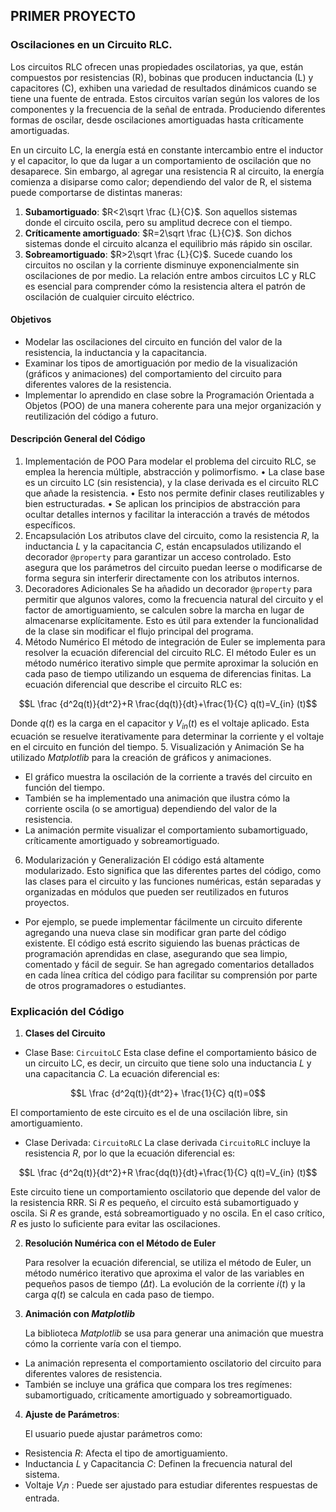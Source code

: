 ## PRIMER PROYECTO

### Oscilaciones en un Circuito RLC.

Los circuitos RLC ofrecen unas propiedades oscilatorias, ya que, están compuestos por resistencias (R), bobinas que producen inductancia (L) y capacitores (C), exhiben una variedad de resultados dinámicos cuando se tiene una fuente de entrada. Estos circuitos varían según los valores de los componentes y la frecuencia de la señal de entrada. Produciendo diferentes formas de oscilar, desde oscilaciones amortiguadas hasta críticamente amortiguadas.

En un circuito LC, la energía está en constante intercambio entre el inductor y el capacitor, lo que da lugar a un comportamiento de oscilación que no desaparece. Sin embargo, al agregar una resistencia R al circuito, la energía comienza a disiparse como calor; dependiendo del valor de R, el sistema puede comportarse de distintas maneras:
1.	**Subamortiguado**: $R<2\sqrt \frac {L}{C}$. Son aquellos sistemas donde el circuito oscila, pero su amplitud decrece con el tiempo.
2.	**Críticamente amortiguado**: $R=2\sqrt \frac {L}{C}$. Son dichos sistemas donde el circuito alcanza el equilibrio más rápido sin oscilar.
3.	**Sobreamortiguado**: $R>2\sqrt \frac {L}{C}$. Sucede cuando los circuitos no oscilan y la corriente disminuye exponencialmente sin oscilaciones de por medio. 
La relación entre ambos circuitos LC y RLC es esencial para comprender cómo la resistencia altera el patrón de oscilación de cualquier circuito eléctrico.

#### Objetivos 

-	Modelar las oscilaciones del circuito en función del valor de la resistencia, la inductancia y la capacitancia.
-	Examinar los tipos de amortiguación por medio de la visualización (gráficos y animaciones) del comportamiento del circuito para diferentes valores de la resistencia.
-	Implementar lo aprendido en clase sobre la Programación Orientada a Objetos (POO) de una manera coherente para una mejor organización y reutilización del código a futuro.

#### Descripción General del Código

1. Implementación de POO
Para modelar el problema del circuito RLC, se emplea la herencia múltiple, abstracción y polimorfismo.
  •	La clase base es un circuito LC (sin resistencia), y la clase derivada es el circuito RLC que añade la resistencia.
  •	Esto nos permite definir clases reutilizables y bien estructuradas.
  •	Se aplican los principios de abstracción para ocultar detalles internos y facilitar la interacción a través de métodos específicos.
2. Encapsulación
Los atributos clave del circuito, como la resistencia $R$, la inductancia $L$ y la capacitancia $C$, están encapsulados utilizando el decorador `@property` para garantizar un acceso controlado. Esto asegura que los parámetros del circuito puedan leerse o modificarse de forma segura sin interferir directamente con los atributos internos.
3. Decoradores Adicionales
Se ha añadido un decorador `@property` para permitir que algunos valores, como la frecuencia natural del circuito y el factor de amortiguamiento, se calculen sobre la marcha en lugar de almacenarse explícitamente. Esto es útil para extender la funcionalidad de la clase sin modificar el flujo principal del programa.
4. Método Numérico
  El método de integración de Euler se implementa para resolver la ecuación diferencial del circuito RLC. El método Euler es un método numérico iterativo simple que permite aproximar la solución en cada paso de tiempo utilizando un esquema de diferencias finitas.
  La ecuación diferencial que describe el circuito RLC es:

  $$L  \frac {d^2q(t)}{dt^2}+R \frac{dq(t)}{dt}+\frac{1}{C} q(t)=V_{in} (t)$$
  
  Donde $q(t)$ es la carga en el capacitor y $V_{in}(t)$ es el voltaje aplicado.
Esta ecuación se resuelve iterativamente para determinar la corriente y el voltaje en el circuito en función del tiempo.
5. Visualización y Animación
  Se ha utilizado *Matplotlib* para la creación de gráficos y animaciones.
  -	El gráfico muestra la oscilación de la corriente a través del circuito en función del tiempo.
  -	También se ha implementado una animación que ilustra cómo la corriente oscila (o se amortigua) dependiendo del valor de la resistencia.
  -	La animación permite visualizar el comportamiento subamortiguado, críticamente amortiguado y sobreamortiguado.
6. Modularización y Generalización
  El código está altamente modularizado. Esto significa que las diferentes partes del código, como las clases para el circuito y las funciones numéricas, están separadas y organizadas en módulos que pueden ser reutilizados en futuros proyectos.
  -	Por ejemplo, se puede implementar fácilmente un circuito diferente agregando una nueva clase sin modificar gran parte del código existente.
  El código está escrito siguiendo las buenas prácticas de programación aprendidas en clase, asegurando que sea limpio, comentado y fácil de seguir. Se han agregado comentarios detallados en cada línea crítica del código para facilitar su comprensión por parte de otros programadores o estudiantes.
### Explicación del Código
1. **Clases del Circuito**
  - Clase Base: `CircuitoLC`
    Esta clase define el comportamiento básico de un circuito LC, es decir, un circuito que tiene solo una inductancia $L$ y una capacitancia $C$. La ecuación diferencial es:

 $$L  \frac {d^2q(t)}{dt^2}+ \frac{1}{C} q(t)=0$$
 
  El comportamiento de este circuito es el de una oscilación libre, sin amortiguamiento.
  - Clase Derivada: `CircuitoRLC`
    La clase derivada `CircuitoRLC` incluye la resistencia $R$, por lo que la ecuación diferencial es:

  $$L  \frac {d^2q(t)}{dt^2}+R \frac{dq(t)}{dt}+\frac{1}{C} q(t)=V_{in} (t)$$
  
  Este circuito tiene un comportamiento oscilatorio que depende del valor de la resistencia RRR. Si $R$ es pequeño, el circuito está subamortiguado y oscila. Si $R$ es grande, está sobreamortiguado y no oscila. En el caso crítico, $R$ es justo lo suficiente para evitar las oscilaciones.

2. **Resolución Numérica con el Método de Euler**
   
    Para resolver la ecuación diferencial, se utiliza el método de Euler, un método numérico iterativo que aproxima el valor de las       variables en pequeños pasos de tiempo ($\Delta t$). La evolución de la corriente $i(t)$ y la carga $q(t)$ se calcula en cada paso de tiempo.

3. **Animación con *Matplotlib***
   
    La biblioteca *Matplotlib* se usa para generar una animación que muestra cómo la corriente varía con el tiempo.
  -	La animación representa el comportamiento oscilatorio del circuito para diferentes valores de resistencia.
  -	También se incluye una gráfica que compara los tres regímenes: subamortiguado, críticamente amortiguado y sobreamortiguado.
  
4. **Ajuste de Parámetros**:

    El usuario puede ajustar parámetros como:
  - Resistencia $R$: Afecta el tipo de amortiguamiento.
  - Inductancia $L$ y Capacitancia $C$: Definen la frecuencia natural del sistema.
  - Voltaje $V_in$ : Puede ser ajustado para estudiar diferentes respuestas de entrada.

